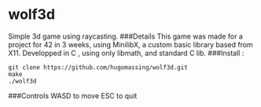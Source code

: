 wolf3d
======

Simple 3d game using raycasting.
###Details
This game was made for a project for 42 in 3 weeks, using MinilibX, a custom basic library based from X11. Developped in C , using only libmath, and standard C lib.
###Install : 
```
git clone https://github.com/hugomassing/wolf3d.git
make
./wolf3d
```
###Controls
WASD to move
ESC to quit

